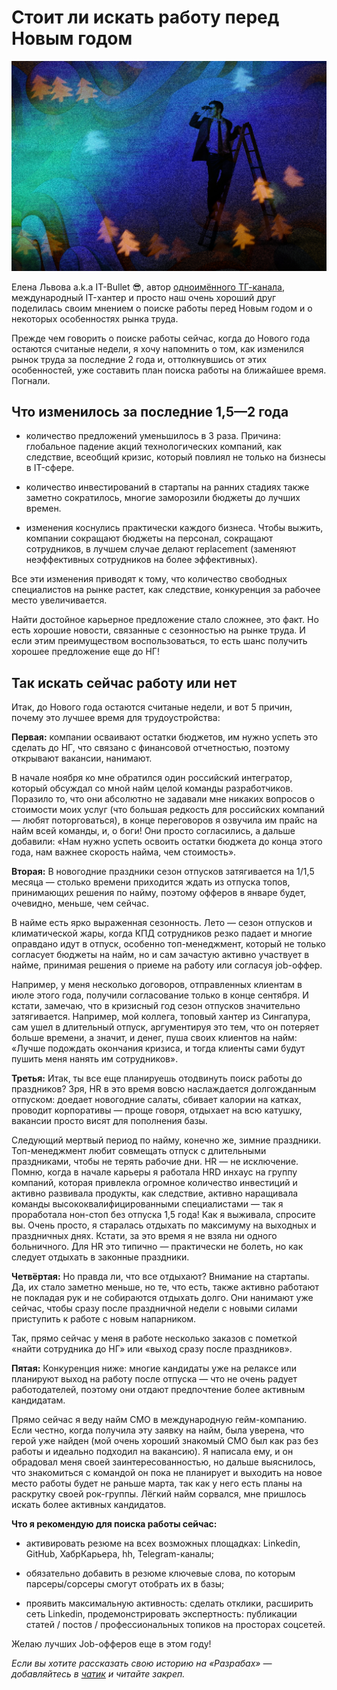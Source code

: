 # Стоит ли искать работу перед Новым годом

![preview](preview.jpg)

Елена Львова a.k.a IT-Bullet 😎, автор [одноимённого ТГ-канала](https://t.me/IT_Bullet), международный IT-хантер и просто наш очень хороший друг поделилась своим мнением о поиске работы перед Новым годом и о некоторых особенностях рынка труда.

Прежде чем говорить о поиске работы сейчас, когда до Нового года остаются считаные недели, я хочу напомнить о том, как изменился рынок труда за последние 2 года и, оттолкнувшись от этих особенностей, уже составить план поиска работы на ближайшее время. Погнали.

## Что изменилось за последние 1,5—2 года

- количество предложений уменьшилось в 3 раза. Причина: глобальное падение акций технологических компаний, как следствие, всеобщий кризис, который повлиял не только на бизнесы в IT-сфере. 

- количество инвестирований в стартапы на ранних стадиях также заметно сократилось, многие заморозили бюджеты до лучших времен.

- изменения коснулись практически каждого бизнеса. Чтобы выжить, компании сокращают бюджеты на персонал, сокращают сотрудников, в лучшем случае делают replacement (заменяют неэффективных сотрудников на более эффективных).

Все эти изменения приводят к тому, что количество свободных специалистов на рынке растет, как следствие, конкуренция за рабочее место увеличивается.

Найти достойное карьерное предложение стало сложнее, это факт. Но есть хорошие новости, связанные с сезонностью на рынке труда. И если этим преимуществом воспользоваться, то  есть шанс получить хорошее предложение еще до НГ!

## Так искать сейчас работу или нет

Итак, до Нового года остаются считаные недели, и вот 5 причин, почему это лучшее время для трудоустройства:

**Первая:** компании осваивают остатки бюджетов, им нужно успеть это сделать до НГ, что связано с финансовой отчетностью, поэтому открывают вакансии, нанимают. 

В начале ноября ко мне обратился один российский интегратор, который обсуждал со мной найм целой команды разработчиков. Поразило то, что они абсолютно не задавали мне никаких вопросов о стоимости моих услуг (что большая редкость для российских компаний — любят поторговаться), в конце переговоров я озвучила им прайс на найм всей команды, и, о боги! Они просто согласились, а дальше добавили: «Нам нужно успеть освоить остатки бюджета до конца этого года, нам важнее скорость найма, чем стоимость».

**Вторая:** В новогодние праздники сезон отпусков затягивается на 1/1,5 месяца — столько времени приходится ждать из отпуска топов, принимающих решения по найму, поэтому офферов в январе будет, очевидно, меньше, чем сейчас.

В найме есть ярко выраженная сезонность. Лето — сезон отпусков и климатической жары, когда КПД сотрудников резко падает и многие оправдано идут в отпуск, особенно топ-менеджмент, который не только согласует бюджеты на найм, но и сам зачастую активно участвует в найме, принимая решения о приеме на работу или согласуя  job-оффер. 

Например, у меня несколько договоров, отправленных клиентам в июле этого года, получили согласование только в конце сентября. И кстати, замечаю, что в кризисный год сезон отпусков значительно затягивается. Например, мой коллега, топовый хантер из Сингапура, сам ушел в длительный отпуск, аргументируя это тем, что он потеряет больше времени, а значит, и денег, пуша своих клиентов на найм: «Лучше подождать окончания кризиса, и тогда клиенты сами будут пушить меня нанять им сотрудников». 

**Третья:**  Итак, ты все еще планируешь отодвинуть поиск работы до праздников? Зря, HR в это время вовсю наслаждается долгожданным отпуском: доедает новогодние салаты, сбивает калории на катках, проводит корпоративы — проще говоря, отдыхает на всю катушку, вакансии просто висят для пополнения базы.

Следующий мертвый период по найму, конечно же, зимние праздники. Топ-менеджмент любит совмещать отпуск с длительными праздниками, чтобы не терять рабочие дни. HR — не исключение. Помню, когда в начале карьеры я работала HRD инхаус на группу компаний, которая привлекла огромное количество инвестиций и активно развивала продукты, как следствие, активно наращивала команды высококвалифицированными специалистами —  так я проработала нон-стоп  без отпуска 1,5 года! Как я выживала, спросите вы. Очень просто, я старалась отдыхать по максимуму на выходных и праздничных днях. Кстати, за это время я не взяла ни одного больничного. Для HR это типично — практически не болеть, но как следует отдыхать в законные праздники. 

**Четвёртая:** Но правда ли, что все отдыхают? Внимание на стартапы. Да, их стало заметно меньше, но те, что есть, также активно работают не покладая рук и не собираются отдыхать долго. Они нанимают уже сейчас, чтобы сразу после праздничной недели с новыми силами приступить к работе с новым напарником.

Так, прямо сейчас у меня в работе несколько заказов с пометкой «найти сотрудника до НГ» или «выход сразу после праздников».

**Пятая:** Конкуренция ниже: многие кандидаты уже на релаксе или планируют выход на работу после отпуска — что не очень радует работодателей, поэтому они отдают предпочтение более активным кандидатам.

Прямо сейчас я веду найм СМО в международную гейм-компанию. Если честно, когда получила эту заявку на найм, была уверена, что герой уже найден  (мой очень хороший знакомый СМО был как раз без работы и идеально подходил на вакансию). Я написала ему, и он обрадовал меня своей заинтересованностью, но дальше выяснилось, что знакомиться с командой он пока не планирует и выходить на новое место работы будет не раньше марта, так как у него есть планы на раскрутку своей рок-группы. Лёгкий найм сорвался, мне  пришлось искать более активных кандидатов. 

**Что я рекомендую для поиска работы сейчас:**

- активировать резюме на всех возможных площадках: Linkedin, GitHub, ХабрКарьера, hh, Telegram-каналы;

- обязательно добавить в резюме ключевые слова, по которым парсеры/сорсеры смогут отобрать их в базы;

- проявить максимальную активность: сделать отклики, расширить сеть Linkedin, продемонстрировать экспертность: публикации статей / постов / профессиональных топиков на просторах соцсетей. 

Желаю лучших Job-офферов еще в этом году!

*Если вы хотите рассказать свою историю на «Разрабах» — добавляйтесь в [чатик](https://t.me/content_razrabs) и читайте закреп.*